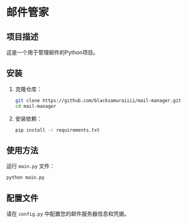 # 邮件管家

## 项目描述

这是一个用于管理邮件的Python项目。

## 安装

1. 克隆仓库：

   ```bash
   git clone https://github.com/blacksamuraiiii/mail-manager.git
   cd mail-manager
   ```
2. 安装依赖：

   ```bash
   pip install -r requirements.txt
   ```

## 使用方法

运行 `main.py` 文件：

```bash
python main.py
```

## 配置文件

请在 `config.py` 中配置您的邮件服务器信息和凭据。
